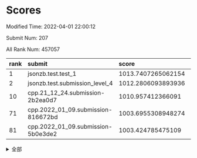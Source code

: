 # Scores

Modified Time: 2022-04-01 22:00:12

Submit Num: 207

All Rank Num: 457057

| rank |               submit               |       score        |       sigma        | pk_num |
| :--- | :--------------------------------- | :----------------- | :----------------- | :----- |
| 1    | jsonzb.test.test_1                 | 1013.7407265062154 | 0.8171831012495175 | 8835   |
| 2    | jsonzb.test.submission_level_4     | 1012.2806093893936 | 0.8168970458895531 | 8830   |
| 10   | cpp.21_12_24.submission-2b2ea0d7   | 1010.957412366091  | 0.7875190949214671 | 8825   |
| 71   | cpp.2022_01_09.submission-816672bd | 1003.6955308948274 | 0.7214561442055639 | 8831   |
| 81   | cpp.2022_01_09.submission-5b0e3de2 | 1003.424785475109  | 0.7222158648389669 | 8835   |


<details>
<summary>全部</summary>

| rank |                 submit                 |       score        |       sigma        | pk_num |
| :--- | :------------------------------------- | :----------------- | :----------------- | :----- |
| 1    | jsonzb.test.test_1                     | 1013.7407265062154 | 0.8171831012495175 | 8835   |
| 2    | jsonzb.test.submission_level_4         | 1012.2806093893936 | 0.8168970458895531 | 8830   |
| 3    | gobigger.level_3.submission_level_3_13 | 1011.913883707724  | 0.7744114852861367 | 8830   |
| 4    | gobigger.level_3.submission_level_3_48 | 1011.8033675073651 | 0.7658918100281059 | 8833   |
| 5    | gobigger.level_3.submission_level_3_9  | 1011.5989369167946 | 0.7796818614712714 | 8831   |
| 6    | gobigger.level_3.submission_level_3_16 | 1011.5934541833894 | 0.793631984769709  | 8834   |
| 7    | gobigger.level_3.submission_level_3_25 | 1011.37465716623   | 0.7538563883805747 | 8834   |
| 8    | gobigger.level_3.submission_level_3_20 | 1011.3111707222449 | 0.7564142965683364 | 8835   |
| 9    | gobigger.level_3.submission_level_3_41 | 1011.1695908944271 | 0.7517402790287796 | 8837   |
| 10   | cpp.21_12_24.submission-2b2ea0d7       | 1010.957412366091  | 0.7875190949214671 | 8825   |
| 11   | gobigger.level_3.submission_level_3_38 | 1010.9142780477157 | 0.7542191505454294 | 8831   |
| 12   | gobigger.level_3.submission_level_3_37 | 1010.7346192980931 | 0.767664946333903  | 8828   |
| 13   | gobigger.level_3.submission_level_3_7  | 1010.6016842150993 | 0.7852608596657782 | 8831   |
| 14   | gobigger.level_3.submission_level_3_1  | 1010.5622058592977 | 0.7727949587458468 | 8831   |
| 15   | gobigger.level_3.submission_level_3_0  | 1010.5069122342262 | 0.7532607287161281 | 8831   |
| 16   | gobigger.level_3.submission_level_3_31 | 1010.4875460559483 | 0.7543650928175165 | 8833   |
| 17   | gobigger.level_3.submission_level_3_36 | 1010.4276797523336 | 0.7867904963923825 | 8831   |
| 18   | gobigger.level_3.submission_level_3_11 | 1010.4148306680859 | 0.7449713652898887 | 8832   |
| 19   | gobigger.level_3.submission_level_3_45 | 1010.3356245205601 | 0.7528693381909043 | 8836   |
| 20   | gobigger.level_3.submission_level_3_12 | 1010.235487139088  | 0.7591228570028863 | 8832   |
| 21   | gobigger.level_3.submission_level_3_30 | 1010.1408665402699 | 0.7521895632890281 | 8832   |
| 22   | gobigger.level_3.submission_level_3_26 | 1010.11812848525   | 0.7943128480218198 | 8832   |
| 23   | gobigger.level_3.submission_level_3_28 | 1010.1135389418159 | 0.7521918188202928 | 8831   |
| 24   | gobigger.level_3.submission_level_3_39 | 1010.1086261552327 | 0.7524924792175556 | 8827   |
| 25   | gobigger.level_3.submission_level_3_29 | 1010.0746268619846 | 0.7646560570086126 | 8831   |
| 26   | gobigger.level_3.submission_level_3_34 | 1010.0321507796484 | 0.7670409673960088 | 8829   |
| 27   | gobigger.level_3.submission_level_3_3  | 1009.9792085071404 | 0.7614569243164451 | 8830   |
| 28   | gobigger.level_3.submission_level_3_8  | 1009.9387374349557 | 0.7416305587253302 | 8830   |
| 29   | gobigger.level_3.submission_level_3_2  | 1009.8720568661367 | 0.7562766306756905 | 8833   |
| 30   | gobigger.level_3.submission_level_3_24 | 1009.8559296685809 | 0.7522112927884146 | 8832   |
| 31   | gobigger.level_3.submission_level_3_23 | 1009.8333725682356 | 0.737375716152045  | 8831   |
| 32   | gobigger.level_3.submission_level_3_35 | 1009.8329408203934 | 0.739178612765019  | 8834   |
| 33   | gobigger.level_3.submission_level_3_14 | 1009.8148482571959 | 0.7453970267791509 | 8835   |
| 34   | gobigger.level_3.submission_level_3_47 | 1009.7989917080517 | 0.7597237892008368 | 8836   |
| 35   | gobigger.level_3.submission_level_3_6  | 1009.7824842396635 | 0.7735371217855761 | 8832   |
| 36   | gobigger.level_3.submission_level_3_10 | 1009.7629749931837 | 0.748684047433531  | 8833   |
| 37   | gobigger.level_3.submission_level_3_15 | 1009.7384953754671 | 0.7495078849626002 | 8829   |
| 38   | gobigger.level_3.submission_level_3_27 | 1009.6673260111303 | 0.7602210373118784 | 8829   |
| 39   | gobigger.level_3.submission_level_3_5  | 1009.5937786546252 | 0.7643476317077711 | 8832   |
| 40   | gobigger.level_3.submission_level_3_4  | 1009.5572720469917 | 0.7589387434714662 | 8837   |
| 41   | gobigger.level_3.submission_level_3_32 | 1009.5518162678735 | 0.7573092992573972 | 8835   |
| 42   | gobigger.level_3.submission_level_3_44 | 1009.5348709519199 | 0.7701204847275308 | 8827   |
| 43   | gobigger.level_3.submission_level_3_22 | 1009.4948608163706 | 0.7639484911510226 | 8835   |
| 44   | gobigger.level_3.submission_level_3_21 | 1009.3860273595313 | 0.7384277726008615 | 8835   |
| 45   | gobigger.level_3.submission_level_3_49 | 1009.3278083761464 | 0.7587790804155656 | 8833   |
| 46   | gobigger.level_3.submission_level_3_19 | 1009.3150049318655 | 0.7582555152496382 | 8830   |
| 47   | gobigger.level_3.submission_level_3_40 | 1009.3060446500525 | 0.7508227417031222 | 8835   |
| 48   | gobigger.level_3.submission_level_3_46 | 1009.2554861287194 | 0.7579184816200174 | 8831   |
| 49   | gobigger.level_3.submission_level_3_18 | 1008.9295127380594 | 0.7549229175474772 | 8833   |
| 50   | gobigger.level_3.submission_level_3_33 | 1008.5910584545543 | 0.744026632756934  | 8831   |
| 51   | gobigger.level_3.submission_level_3_43 | 1008.4358324460896 | 0.7470245487055769 | 8834   |
| 52   | gobigger.level_3.submission_level_3_42 | 1008.1785838496249 | 0.7425294256046845 | 8831   |
| 53   | gobigger.level_3.submission_level_3_17 | 1007.6891505006247 | 0.7294418842834081 | 8832   |
| 54   | gobigger.level_1.submission_level_1_41 | 1004.6265996169363 | 0.726679865406509  | 8834   |
| 55   | gobigger.level_1.submission_level_1_28 | 1004.5628476494095 | 0.7153594871941561 | 8833   |
| 56   | gobigger.level_1.submission_level_1_0  | 1004.4385081199234 | 0.722646001643148  | 8833   |
| 57   | gobigger.level_1.submission_level_1_26 | 1004.4367630147983 | 0.7134049686458517 | 8834   |
| 58   | gobigger.level_1.submission_level_1_43 | 1004.3615194690082 | 0.7189440045941992 | 8833   |
| 59   | gobigger.level_1.submission_level_1_36 | 1004.2471196821252 | 0.7261178393520675 | 8832   |
| 60   | gobigger.level_1.submission_level_1_35 | 1004.1455612582529 | 0.7259717634135237 | 8833   |
| 61   | gobigger.level_1.submission_level_1_29 | 1004.1040732314033 | 0.7164476334307045 | 8839   |
| 62   | gobigger.level_1.submission_level_1_44 | 1004.0913148762075 | 0.7209377824117763 | 8832   |
| 63   | gobigger.level_1.submission_level_1_47 | 1004.0790368807219 | 0.7223102955797718 | 8832   |
| 64   | gobigger.level_1.submission_level_1_22 | 1004.0264909964591 | 0.7179454880596323 | 8831   |
| 65   | gobigger.level_1.submission_level_1_33 | 1004.0165139849244 | 0.716964617627698  | 8829   |
| 66   | gobigger.level_1.submission_level_1_24 | 1004.0111687562905 | 0.7086697455223214 | 8836   |
| 67   | gobigger.level_1.submission_level_1_37 | 1004.0006973896633 | 0.7131703951831297 | 8833   |
| 68   | gobigger.level_1.submission_level_1_39 | 1003.9816812683927 | 0.7238487778662375 | 8834   |
| 69   | gobigger.level_1.submission_level_1_18 | 1003.7868483335208 | 0.712995656318591  | 8835   |
| 70   | gobigger.level_1.submission_level_1_34 | 1003.7021806679654 | 0.7125024764880665 | 8832   |
| 71   | cpp.2022_01_09.submission-816672bd     | 1003.6955308948274 | 0.7214561442055639 | 8831   |
| 72   | gobigger.level_1.submission_level_1_32 | 1003.5774239471871 | 0.7148864366690334 | 8829   |
| 73   | gobigger.level_1.submission_level_1_23 | 1003.5382180546337 | 0.6994879210564442 | 8836   |
| 74   | gobigger.level_1.submission_level_1_16 | 1003.5190448978846 | 0.7214437248479648 | 8829   |
| 75   | gobigger.level_1.submission_level_1_9  | 1003.4931981952265 | 0.7226926227863284 | 8829   |
| 76   | gobigger.level_1.submission_level_1_46 | 1003.4733829974812 | 0.7114155088292153 | 8833   |
| 77   | gobigger.level_1.submission_level_1_40 | 1003.4641525063272 | 0.7017238555601267 | 8834   |
| 78   | gobigger.level_1.submission_level_1_30 | 1003.4497610096092 | 0.7189470939748149 | 8833   |
| 79   | gobigger.level_1.submission_level_1_38 | 1003.4478117553474 | 0.7177596641679408 | 8834   |
| 80   | gobigger.level_1.submission_level_1_8  | 1003.4293694803237 | 0.7229577005970533 | 8834   |
| 81   | cpp.2022_01_09.submission-5b0e3de2     | 1003.424785475109  | 0.7222158648389669 | 8835   |
| 82   | gobigger.level_1.submission_level_1_25 | 1003.4024858458494 | 0.7219183056787317 | 8828   |
| 83   | gobigger.level_1.submission_level_1_5  | 1003.3905045638719 | 0.712862503012535  | 8831   |
| 84   | gobigger.level_1.submission_level_1_19 | 1003.3875618907633 | 0.708430726006836  | 8833   |
| 85   | gobigger.level_1.submission_level_1_11 | 1003.3835915003858 | 0.726213390694646  | 8835   |
| 86   | gobigger.level_1.submission_level_1_49 | 1003.3219294047692 | 0.7131165903040528 | 8833   |
| 87   | gobigger.level_1.submission_level_1_1  | 1003.299318861792  | 0.7145772158628012 | 8832   |
| 88   | gobigger.level_1.submission_level_1_31 | 1003.2850362126029 | 0.7134943246997987 | 8827   |
| 89   | gobigger.level_1.submission_level_1_21 | 1003.273910787091  | 0.7151004642234575 | 8833   |
| 90   | gobigger.level_1.submission_level_1_4  | 1003.1713343146765 | 0.7172116641946452 | 8836   |
| 91   | gobigger.level_1.submission_level_1_13 | 1003.1701704649255 | 0.7114394119390879 | 8824   |
| 92   | gobigger.level_1.submission_level_1_20 | 1003.1617511897934 | 0.7175703205774884 | 8834   |
| 93   | gobigger.level_1.submission_level_1_48 | 1003.0277646242826 | 0.7028868374637255 | 8828   |
| 94   | gobigger.level_1.submission_level_1_12 | 1003.0042012673987 | 0.7170253343458809 | 8833   |
| 95   | gobigger.level_1.submission_level_1_15 | 1002.9938806350814 | 0.7156029504346475 | 8832   |
| 96   | gobigger.level_1.submission_level_1_27 | 1002.968705525774  | 0.7216354345937552 | 8831   |
| 97   | gobigger.level_1.submission_level_1_2  | 1002.9316740994358 | 0.7145055962399677 | 8826   |
| 98   | gobigger.level_1.submission_level_1_42 | 1002.8395882770417 | 0.7149056495141904 | 8833   |
| 99   | gobigger.level_1.submission_level_1_45 | 1002.8137120187703 | 0.7103487988170778 | 8833   |
| 100  | gobigger.level_1.submission_level_1_14 | 1002.7554586879545 | 0.71887340861918   | 8832   |
| 101  | gobigger.level_1.submission_level_1_6  | 1002.617639642293  | 0.7109617940370329 | 8832   |
| 102  | gobigger.level_1.submission_level_1_7  | 1002.5841327234087 | 0.7213680449857698 | 8833   |
| 103  | gobigger.level_1.submission_level_1_17 | 1002.5532024239852 | 0.7222708289312165 | 8834   |
| 104  | gobigger.level_1.submission_level_1_3  | 1002.485419865879  | 0.7194983843167776 | 8837   |
| 105  | gobigger.level_1.submission_level_1_10 | 1002.3733790397113 | 0.7049955337500101 | 8829   |
| 106  | gobigger.random.submission_random_42   | 998.3055251088106  | 0.7087833863983936 | 8835   |
| 107  | gobigger.random.submission_random_38   | 997.6772653204132  | 0.7017607818771145 | 8829   |
| 108  | gobigger.random.submission_random_1    | 997.0364340756315  | 0.7135028395867913 | 8830   |
| 109  | gobigger.random.submission_random_35   | 997.0045974636594  | 0.70455091439777   | 8834   |
| 110  | gobigger.random.submission_random_30   | 996.7639614048779  | 0.7203267820332978 | 8830   |
| 111  | gobigger.random.submission_random_48   | 996.7592158879803  | 0.709216284478882  | 8832   |
| 112  | gobigger.random.submission_random_45   | 996.6455382011811  | 0.7066859882300748 | 8830   |
| 113  | gobigger.random.submission_random_39   | 996.4552387096847  | 0.7157155218863022 | 8826   |
| 114  | gobigger.random.submission_random_10   | 996.4325290657697  | 0.7142561110861508 | 8833   |
| 115  | gobigger.random.submission_random_11   | 996.3600385765138  | 0.7051157044289327 | 8833   |
| 116  | gobigger.random.submission_random_18   | 996.3532327451014  | 0.7202691346889023 | 8833   |
| 117  | gobigger.random.submission_random_31   | 996.3325383792927  | 0.7009697329538077 | 8832   |
| 118  | gobigger.random.submission_random_9    | 996.3244730843978  | 0.7262380891087562 | 8833   |
| 119  | gobigger.random.submission_random_17   | 996.291938497097   | 0.6915776284062601 | 8831   |
| 120  | gobigger.random.submission_random_7    | 996.2700420913195  | 0.7046633568268508 | 8833   |
| 121  | gobigger.random.submission_random_26   | 996.2478324508747  | 0.7148948462880285 | 8837   |
| 122  | gobigger.random.submission_random_22   | 996.2411292035582  | 0.7119924572125319 | 8830   |
| 123  | gobigger.random.submission_random_20   | 996.183027875163   | 0.7029882268450015 | 8832   |
| 124  | gobigger.random.submission_random_29   | 996.1770428164291  | 0.7016735678529009 | 8832   |
| 125  | gobigger.random.submission_random_2    | 996.1379152167767  | 0.7185754985109799 | 8832   |
| 126  | gobigger.random.submission_random_15   | 996.0075023118927  | 0.7144197382421534 | 8834   |
| 127  | gobigger.random.submission_random_6    | 995.9917379669762  | 0.7039472706389303 | 8830   |
| 128  | gobigger.random.submission_random_28   | 995.9590504399764  | 0.7078432924214597 | 8832   |
| 129  | gobigger.random.submission_random_32   | 995.9551587707748  | 0.7097070693727101 | 8832   |
| 130  | gobigger.random.submission_random_40   | 995.9479403658793  | 0.7164051183146617 | 8836   |
| 131  | gobigger.random.submission_random_43   | 995.9395315256169  | 0.7241805838223567 | 8830   |
| 132  | gobigger.random.submission_random_27   | 995.902254294296   | 0.7076901658897455 | 8828   |
| 133  | gobigger.random.submission_random_21   | 995.9001477798677  | 0.7159265780155954 | 8837   |
| 134  | gobigger.random.submission_random_36   | 995.8694844193734  | 0.7023889652598295 | 8828   |
| 135  | gobigger.random.submission_random_3    | 995.804640682102   | 0.7092715483606994 | 8835   |
| 136  | gobigger.random.submission_random_5    | 995.7924464333133  | 0.7249004265035159 | 8830   |
| 137  | gobigger.random.submission_random_25   | 995.7875994023776  | 0.7130967649836616 | 8835   |
| 138  | gobigger.random.submission_random_49   | 995.786516061721   | 0.7259354188156437 | 8834   |
| 139  | gobigger.random.submission_random_47   | 995.7716131461891  | 0.7143608238369468 | 8831   |
| 140  | gobigger.random.submission_random_4    | 995.7443170800351  | 0.7086184238546737 | 8830   |
| 141  | gobigger.random.submission_random_12   | 995.7070334747954  | 0.7281157003938504 | 8832   |
| 142  | gobigger.random.submission_random_13   | 995.634362769154   | 0.7164418845861468 | 8830   |
| 143  | gobigger.random.submission_random_8    | 995.5782328717688  | 0.7264432124238602 | 8836   |
| 144  | gobigger.random.submission_random_37   | 995.5710739047802  | 0.7229779237091293 | 8831   |
| 145  | gobigger.random.submission_random_16   | 995.5418715663395  | 0.7248088217364672 | 8834   |
| 146  | gobigger.random.submission_random_44   | 995.5369038047274  | 0.7119267165571642 | 8833   |
| 147  | gobigger.random.submission_random_23   | 995.3962994114044  | 0.7037322957598514 | 8831   |
| 148  | gobigger.random.submission_random_46   | 995.3698764881531  | 0.7196537215045865 | 8830   |
| 149  | gobigger.random.submission_random_19   | 995.3251893358878  | 0.7102196329569227 | 8835   |
| 150  | gobigger.random.submission_random_0    | 995.1676359628725  | 0.7085956710300945 | 8833   |
| 151  | gobigger.random.submission_random_33   | 994.9803648090981  | 0.7017292992645532 | 8837   |
| 152  | gobigger.random.submission_random_34   | 994.9541206868952  | 0.7195131312599589 | 8831   |
| 153  | gobigger.random.submission_random_41   | 994.6294787480036  | 0.7080989351775151 | 8836   |
| 154  | gobigger.level_2.submission_level_2_6  | 994.4063046849961  | 0.7222825144410543 | 8829   |
| 155  | gobigger.random.submission_random_14   | 994.3971431394149  | 0.7315844690464357 | 8832   |
| 156  | gobigger.random.submission_random_24   | 994.2667514598795  | 0.723291932965759  | 8834   |
| 157  | gobigger.level_2.submission_level_2_10 | 993.7443143268947  | 0.7473631521803286 | 8831   |
| 158  | gobigger.level_2.submission_level_2_11 | 993.3522157973681  | 0.7312066658073938 | 8832   |
| 159  | gobigger.level_2.submission_level_2_47 | 993.2730104767002  | 0.7316915648521886 | 8833   |
| 160  | gobigger.level_2.submission_level_2_34 | 993.2611342314977  | 0.7322454171043865 | 8834   |
| 161  | gobigger.level_2.submission_level_2_35 | 993.1263554852475  | 0.7425178698016712 | 8834   |
| 162  | gobigger.level_2.submission_level_2_33 | 993.1245943752102  | 0.7298257369804196 | 8831   |
| 163  | gobigger.level_2.submission_level_2_25 | 993.1108755515207  | 0.7403060256811457 | 8827   |
| 164  | gobigger.level_2.submission_level_2_42 | 993.0160730505191  | 0.7357203891308064 | 8835   |
| 165  | gobigger.level_2.submission_level_2_38 | 992.8942882731741  | 0.7414144753209799 | 8832   |
| 166  | gobigger.level_2.submission_level_2_48 | 992.8913437288331  | 0.7477306253958838 | 8828   |
| 167  | gobigger.level_2.submission_level_2_0  | 992.8291873080975  | 0.7492373391154448 | 8831   |
| 168  | gobigger.level_2.submission_level_2_31 | 992.790989175397   | 0.723787307641325  | 8829   |
| 169  | gobigger.level_2.submission_level_2_15 | 992.6912693575383  | 0.7476306115321725 | 8836   |
| 170  | gobigger.level_2.submission_level_2_8  | 992.6774633012632  | 0.7199902530564911 | 8836   |
| 171  | gobigger.level_2.submission_level_2_39 | 992.6375263729072  | 0.7322417008112956 | 8832   |
| 172  | gobigger.level_2.submission_level_2_12 | 992.5742746811761  | 0.7301536314259508 | 8828   |
| 173  | gobigger.level_2.submission_level_2_27 | 992.5538921372051  | 0.7466802271266827 | 8828   |
| 174  | gobigger.level_2.submission_level_2_7  | 992.4656489849037  | 0.7395715707621505 | 8837   |
| 175  | gobigger.level_2.submission_level_2_24 | 992.4100289838472  | 0.7277621514745002 | 8830   |
| 176  | gobigger.level_2.submission_level_2_43 | 992.3034720152885  | 0.743861138657671  | 8826   |
| 177  | gobigger.level_2.submission_level_2_16 | 992.1572306440479  | 0.7571001573428783 | 8832   |
| 178  | gobigger.level_2.submission_level_2_30 | 992.1401884820737  | 0.7516759581764703 | 8830   |
| 179  | gobigger.level_2.submission_level_2_46 | 992.1037388399318  | 0.7641930967397144 | 8833   |
| 180  | gobigger.level_2.submission_level_2_36 | 992.0877809816593  | 0.7404215574835231 | 8831   |
| 181  | gobigger.level_2.submission_level_2_1  | 992.0715271389435  | 0.7524044560092158 | 8830   |
| 182  | gobigger.level_2.submission_level_2_2  | 992.0621152479249  | 0.7590529700189592 | 8827   |
| 183  | gobigger.level_2.submission_level_2_29 | 992.0414531933258  | 0.7346104716576877 | 8833   |
| 184  | gobigger.level_2.submission_level_2_20 | 991.9857999406937  | 0.7348035469194267 | 8829   |
| 185  | gobigger.level_2.submission_level_2_18 | 991.9575439774901  | 0.7311809871018327 | 8833   |
| 186  | gobigger.level_2.submission_level_2_44 | 991.9328507361721  | 0.748171956797864  | 8827   |
| 187  | gobigger.level_2.submission_level_2_21 | 991.9118407500765  | 0.7472787966356415 | 8832   |
| 188  | gobigger.level_2.submission_level_2_17 | 991.8862575559865  | 0.7516623015137754 | 8836   |
| 189  | gobigger.level_2.submission_level_2_14 | 991.7841544541627  | 0.743833711335275  | 8829   |
| 190  | gobigger.level_2.submission_level_2_19 | 991.6958664059817  | 0.7601535876066878 | 8833   |
| 191  | gobigger.level_2.submission_level_2_28 | 991.4987611300426  | 0.742307596040712  | 8835   |
| 192  | gobigger.level_2.submission_level_2_40 | 991.343644958427   | 0.7571657893558682 | 8830   |
| 193  | gobigger.level_2.submission_level_2_5  | 991.3267088708193  | 0.7678199132580988 | 8831   |
| 194  | gobigger.level_2.submission_level_2_45 | 991.2895147186871  | 0.7458706586164859 | 8831   |
| 195  | gobigger.level_2.submission_level_2_3  | 991.0695466203763  | 0.7429372342949145 | 8835   |
| 196  | gobigger.level_2.submission_level_2_23 | 990.9809727380378  | 0.7457738509514774 | 8830   |
| 197  | gobigger.level_2.submission_level_2_32 | 990.9298977573372  | 0.755330199447813  | 8835   |
| 198  | gobigger.level_2.submission_level_2_4  | 990.8801581243933  | 0.7645377940667091 | 8834   |
| 199  | gobigger.level_2.submission_level_2_41 | 990.8659647446729  | 0.7610739511844494 | 8827   |
| 200  | gobigger.level_2.submission_level_2_37 | 990.8297284472588  | 0.7650569371134384 | 8829   |
| 201  | gobigger.level_2.submission_level_2_13 | 990.7713716561833  | 0.7576243796093749 | 8832   |
| 202  | gobigger.level_2.submission_level_2_26 | 990.6168745067525  | 0.7814253692500568 | 8831   |
| 203  | gobigger.level_2.submission_level_2_9  | 990.5628096296009  | 0.7655990164763661 | 8838   |
| 204  | gobigger.level_2.submission_level_2_22 | 990.5490519108752  | 0.7568299128350621 | 8836   |
| 205  | gobigger.level_2.submission_level_2_49 | 990.1703971806228  | 0.771756421230752  | 8824   |
| 206  | gobigger.none.submission_none_0        | 975.9530452609683  | 1.433990647318496  | 8830   |
| 207  | gobigger.none.submission_none_1        | 974.5228191620679  | 1.7206431311052492 | 8837   |

</details>